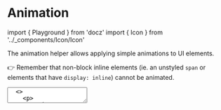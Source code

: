 # Animation

import { Playground } from 'docz'
import { Icon } from '../_components/Icon/Icon'

The animation helper allows applying simple animations to UI elements.

👉 Remember that non-block inline elements (ie. an unstyled `span` or elements
that have `display: inline`) cannot be animated.

<textarea is="docoff-react-preview">
  <>
    <p>
      <code className="mr-3">.animation-spin-clockwise</code>
      <span className="d-inline-flex animation-spin-clockwise">
        <Icon icon="loading" />
      </span>
    </p>
    <p>
      <code className="mr-3">.animation-spin-counterclockwise</code>
      <span className="d-inline-flex animation-spin-counterclockwise">
        <Icon icon="loading" />
      </span>
    </p>
  </>
</textarea>
